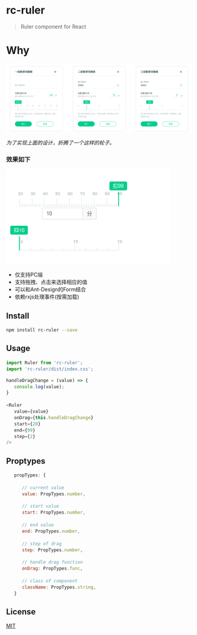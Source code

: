 # rc-ruler

> Ruler component for React

# Why

![设计稿](./src/assets/ui.png "设计稿")

*为了实现上面的设计，折腾了一个这样的轮子。*

### 效果如下
![效果](./src/assets/result.png "效果")

* 仅支持PC端
* 支持拖拽、点击来选择相应的值
* 可以和Ant-Design的Form结合
* 依赖rxjs处理事件(按需加载)



## Install

```bash
npm install rc-ruler --save
```

## Usage

``` js
import Ruler from 'rc-ruler';
import 'rc-ruler/dist/index.css';
```

``` js
handleDragChange = (value) => {
   console.log(value);
}

<Ruler
   value={value}
   onDrag={this.handleDragChange}
   start={20}
   end={99}
   step={2}
/>
```

## Proptypes

```js
   propTypes: {

      // current value
      value: PropTypes.number,

      // start value
      start: PropTypes.number,

      // end value
      end: PropTypes.number,

      // step of drag
      step: PropTypes.number,

      // handle drag function
      onDrag: PropTypes.func,

      // class of component
      className: PropTypes.string,
   }
```


## License

[MIT][mit-license]

[mit-license]: ./LICENSE
